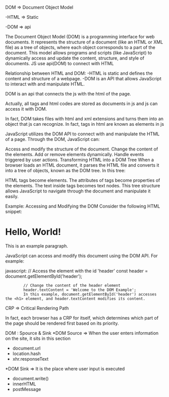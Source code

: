 DOM => Document Object Model 

 -HTML => Static 
 
 
 -DOM => api 

The Document Object Model (DOM) is a programming interface for web documents. It represents the structure of a document (like an HTML or XML file) as a tree of objects, where each object corresponds to a part of the document. This model allows programs and scripts (like JavaScript) to dynamically access and update the content, structure, and style of documents.
JS use api(DOM) to connect with HTML


Relationship between HTML and DOM:
  -HTML is static and defines the content and structure of a webpage.
  -DOM is an API that allows JavaScript to interact with and manipulate HTML.


DOM is an api that connects the js with the html of the page. 


Actually, all tags and html codes are stored as documents in js and js can access it with DOM. 


In fact, DOM takes files with html and xml extensions and turns them into an object that js can recognize. In fact, tags in html are known as elements in js


JavaScript utilizes the DOM API to connect with and manipulate the HTML of a page. Through the DOM, JavaScript can:


Access and modify the structure of the document.
Change the content of the elements.
Add or remove elements dynamically.
Handle events triggered by user actions.
Transforming HTML into a DOM Tree
When a browser loads an HTML document, it parses the HTML file and converts it into a tree of objects, known as the DOM tree. In this tree:



HTML tags become elements.
The attributes of tags become properties of the elements.
The text inside tags becomes text nodes.
This tree structure allows JavaScript to navigate through the document and manipulate it easily.



Example: Accessing and Modifying the DOM
Consider the following HTML snippet:


<!DOCTYPE html>
<html>
<head>
  <title>Document Object Model Example</title>
</head>
<body>
  <h1 id="header">Hello, World!</h1>
  <p>This is an example paragraph.</p>
</body>
</html>


JavaScript can access and modify this document using the DOM API. For example:


javascript:
            // Access the element with the id 'header'
            const header = document.getElementById('header');
            
            // Change the content of the header element
            header.textContent = 'Welcome to the DOM Example';
            In this example, document.getElementById('header') accesses the <h1> element, and header.textContent modifies its content.





CRP => Critical Rendering Path


In fact, each browser has a CRP for itself, which determines which part of the page should be rendered first based on its priority.



DOM : Spource & Sink
*DOM Source => When the user enters information on the site, it sits in this section 
  - document.url
  - location.hash 
  - xhr.responseText

*DOM Sink => It is the place where user input is executed
  - document.write()
  - innerHTML
  - postMessage
